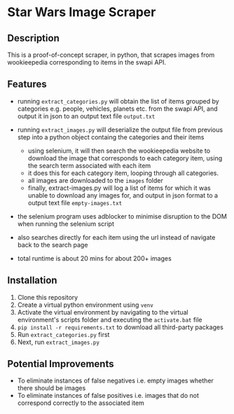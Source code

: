 # Star Wars Image Scraper

## Description

This is a proof-of-concept scraper, in python, that scrapes images from wookieepedia corresponding to items in the swapi API.

## Features

- running `extract_categories.py` will obtain the list of items grouped by categories e.g. people, vehicles, planets etc. from the swapi API, and output it in json to an output text file `output.txt`

- running `extract_images.py` will deserialize the output file from previous step into a python object containg the categories and their items
  - using selenium, it will then search the wookieepedia website to download the image that corresponds to each category item, using the search term associated with each item
  - it does this for each category item, looping through all categories. 
  - all images are downloaded to the `images` folder
  - finally, extract-images.py will log a list of items for which it was unable to download any images for, and output in json format to a output text file `empty-images.txt` 

- the selenium program uses adblocker to minimise disruption to the DOM when running the selenium script
- also searches directly for each item using the url instead of navigate back to the search page
- total runtime is about 20 mins for about 200+ images

## Installation

1. Clone this repository
2. Create a virtual python environment using `venv`
3. Activate the virtual environment by navigating to the virtual environment's scripts folder and executing the `activate.bat` file
4. `pip install -r requirements.txt` to download all third-party packages
5. Run `extract_categories.py` first
6. Next, run `extract_images.py`

## Potential Improvements 

- To eliminate instances of false negatives i.e. empty images whether there should be images 
- To eliminate instances of false positives i.e. images that do not correspond correctly to the associated item


